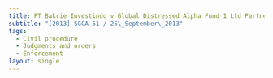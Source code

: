 ```yaml
---
title: PT Bakrie Investindo v Global Distressed Alpha Fund 1 Ltd Partnership
subtitle: "[2013] SGCA 51 / 25\_September\_2013"
tags:
  - Civil procedure
  - Judgments and orders
  - Enforcement
layout: single
---
```


